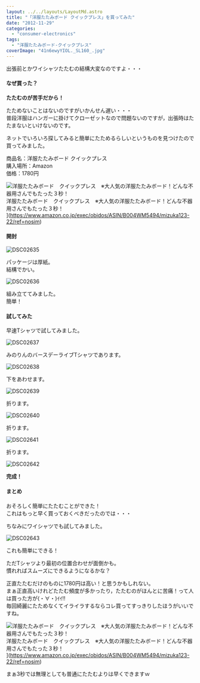 ```yaml
---
layout: ../../layouts/LayoutMd.astro
title: "「洋服たたみボード クイックプレス」を買ってみた"
date: "2012-11-29"
categories: 
  - "consumer-electronics"
tags: 
  - "洋服たたみボード-クイックプレス"
coverImage: "41n6ewyYIOL._SL160_.jpg"
---
```


出張前とかワイシャツたたむの結構大変なのですよ・・・

#### なぜ買った？

**たたむのが苦手だから！**

たためないことはないのですがいかんせん遅い・・・  
普段洋服はハンガーに掛けてクローゼットなので問題ないのですが，出張時はたたまないといけないのです。

ネットでいろいろ探してみると簡単にたためるらしいというものを見つけたので買ってみました。

商品名：洋服たたみボード クイックプレス  
購入場所：Amazon  
価格：1780円

![洋服たたみボード　クイックプレス　※大人気の洋服たたみボード！どんな不器用さんでもたった３秒！](/archive/images/41n6ewyYIOL._SL160_.jpg)  
洋服たたみボード　クイックプレス　※大人気の洋服たたみボード！どんな不器用さんでもたった３秒！  
](https://www.amazon.co.jp/exec/obidos/ASIN/B004WM5494/mizuka123-22/ref=nosim)

#### 開封

![DSC02635](/archive/images/DSC02635_thumb.jpg "DSC02635")


パッケージは厚紙。  
結構でかい。

![DSC02636](/archive/images/DSC02636_thumb.jpg "DSC02636")


組み立ててみました。  
簡単！

#### 試してみた

早速Tシャツで試してみました。

![DSC02637](/archive/images/DSC02637_thumb.jpg "DSC02637")


みのりんのバースデーライブTシャツであります。

![DSC02638](/archive/images/DSC02638_thumb.jpg "DSC02638")


下をあわせます。

![DSC02639](/archive/images/DSC02639_thumb.jpg "DSC02639")


折ります。

![DSC02640](/archive/images/DSC02640_thumb.jpg "DSC02640")


折ります。

![DSC02641](/archive/images/DSC02641_thumb.jpg "DSC02641")


折ります。

![DSC02642](/archive/images/DSC02642_thumb.jpg "DSC02642")


**完成！**

#### まとめ

おそろしく簡単にたたむことができた！  
これはもっと早く買っておくべきだったのでは・・・

ちなみにワイシャツでも試してみました。

![DSC02643](/archive/images/DSC02643_thumb.jpg "DSC02643")


これも簡単にできる！

ただTシャツより最初の位置合わせが面倒かも。  
慣れればスムーズにできるようになるかな？

正直たたむだけのものに1780円は高い！と思うかもしれない。  
まぁ正直高いけれどたたむ頻度が多かったり，たたむのがほんとに苦痛！って人は買った方が(・∀・)ｲｲ!!  
毎回綺麗にたためなくてイライラするならコレ買ってすっきりしたほうがいいですね。

![洋服たたみボード　クイックプレス　※大人気の洋服たたみボード！どんな不器用さんでもたった３秒！](/archive/images/41n6ewyYIOL._SL160_.jpg)  
洋服たたみボード　クイックプレス　※大人気の洋服たたみボード！どんな不器用さんでもたった３秒！  
](https://www.amazon.co.jp/exec/obidos/ASIN/B004WM5494/mizuka123-22/ref=nosim)

まぁ3秒では無理としても普通にたたむよりは早くできますｗ
